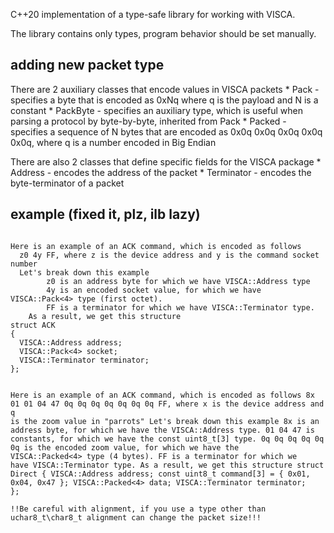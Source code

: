 C++20 implementation of a type-safe library for working with VISCA.

The library contains only types, program behavior should be set manually.

## adding new packet type
There are 2 auxiliary classes that encode values in VISCA packets
	* Pack <N> - specifies a byte that is encoded as 0xNq where q is the payload and N is a constant
	* PackByte - specifies an auxiliary type, which is useful when parsing a protocol by byte-by-byte, inherited from Pack
	* Packed<N> - specifies a sequence of N bytes that are encoded as 0x0q 0x0q 0x0q 0x0q 0x0q, where q is a number encoded in Big Endian

There are also 2 classes that define specific fields for the VISCA package
	* Address - encodes the address of the packet
	* Terminator - encodes the byte-terminator of a packet
## example (fixed it, plz, ilb lazy)
<code>
Here is an example of an ACK command, which is encoded as follows
  z0 4y FF, where z is the device address and y is the command socket number
  Let's break down this example
		z0 is an address byte for which we have VISCA::Address type
		4y is an encoded socket value, for which we have VISCA::Pack<4> type (first octet).
		FF is a terminator for which we have VISCA::Terminator type.
	As a result, we get this structure
struct ACK
{
  VISCA::Address address;
  VISCA::Pack<4> socket;
  VISCA::Terminator terminator;
};

 Here is an example of an ACK command, which is encoded as follows
		8x 01 01 04 47 0q 0q 0q 0q 0q 0q 0q FF, where x is the device address and q is the zoom value in "parrots"
	Let's break down this example
    8x is an address byte, for which we have the VISCA::Address type.
    01 04 47 is constants, for which we have the const uint8_t[3] type.
    0q 0q 0q 0q 0q 0q is the encoded zoom value, for which we have the VISCA::Packed<4> type (4 bytes).
    FF is a terminator for which we have VISCA::Terminator type.
	As a result, we get this structure
	struct Direct
	{
		VISCA::Address address;
		const uint8_t command[3] = { 0x01, 0x04, 0x47 };
		VISCA::Packed<4> data;
		VISCA::Terminator terminator;
	};
</code>
	
	!!Be careful with alignment, if you use a type other than uchar8_t\char8_t alignment can change the packet size!!!
